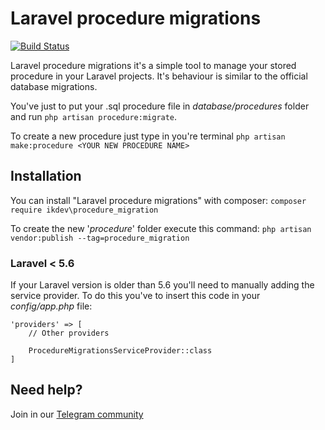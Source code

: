 # Laravel procedure migrations
[![Build Status](https://travis-ci.org/RobyFerro/Laravel-Procedure-Migration.svg?branch=master)](https://travis-ci.org/RobyFerro/Laravel-Procedure-Migration)

Laravel procedure migrations it's a simple tool to manage your stored procedure in your Laravel projects.
It's behaviour is similar to the official database migrations. 

You've just to put your .sql procedure file in _database/procedures_ folder and run 
`php artisan procedure:migrate`.

To create a new procedure just type in you're terminal `php artisan make:procedure <YOUR NEW PROCEDURE NAME>`

## Installation
You can install "Laravel procedure migrations" with composer:
`composer require ikdev\procedure_migration`

To create the new '_procedure_' folder execute this command:
`php artisan vendor:publish --tag=procedure_migration`

### Laravel < 5.6
If your Laravel version is older than 5.6 you'll need to manually adding the service provider.
To do this you've to insert this code in your _config/app.php_ file:

```
'providers' => [
    // Other providers
    
    ProcedureMigrationsServiceProvider::class
]
```

## Need help? 
Join in our [Telegram community](https://t.me/ikdev)

